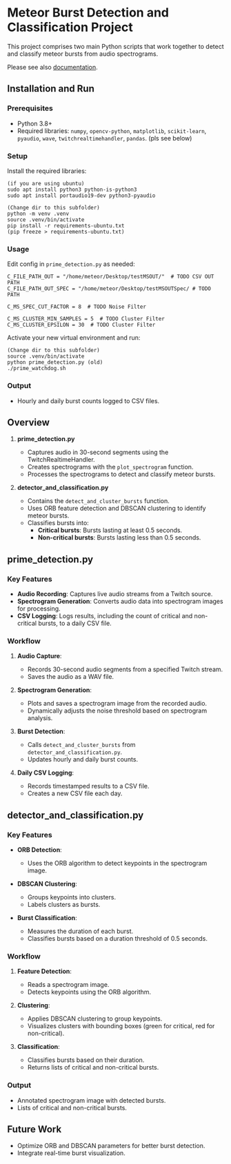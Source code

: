 # Meteor Burst Detection and Classification Project

This project comprises two main Python scripts that work together to detect and classify meteor bursts from audio
spectrograms.

Please see also [documentation](Dokumentation_Meteor_Detection.docx).

## Installation and Run

### Prerequisites

- Python 3.8+
- Required libraries: `numpy`, `opencv-python`, `matplotlib`, `scikit-learn`, `pyaudio`, `wave`,
  `twitchrealtimehandler`, `pandas`. (pls see below)

### Setup

Install the required libraries:

```
(if you are using ubuntu)
sudo apt install python3 python-is-python3
sudo apt install portaudio19-dev python3-pyaudio

(Change dir to this subfolder)
python -m venv .venv
source .venv/bin/activate
pip install -r requirements-ubuntu.txt
(pip freeze > requirements-ubuntu.txt)
```

### Usage

Edit config in `prime_detection.py` as needed:

```
C_FILE_PATH_OUT = "/home/meteor/Desktop/testMSOUT/"  # TODO CSV OUT PATH
C_FILE_PATH_OUT_SPEC = "/home/meteor/Desktop/testMSOUTSpec/ # TODO PATH

C_MS_SPEC_CUT_FACTOR = 8  # TODO Noise Filter

C_MS_CLUSTER_MIN_SAMPLES = 5  # TODO Cluster Filter
C_MS_CLUSTER_EPSILON = 30  # TODO Cluster Filter
```

Activate your new virtual environment and run:

```
(Change dir to this subfolder)
source .venv/bin/activate
python prime_detection.py (old)
./prime_watchdog.sh
```

### Output

- Hourly and daily burst counts logged to CSV files.

## Overview

1. **prime_detection.py**
    - Captures audio in 30-second segments using the TwitchRealtimeHandler.
    - Creates spectrograms with the `plot_spectrogram` function.
    - Processes the spectrograms to detect and classify meteor bursts.

2. **detector_and_classification.py**
    - Contains the `detect_and_cluster_bursts` function.
    - Uses ORB feature detection and DBSCAN clustering to identify meteor bursts.
    - Classifies bursts into:
        - **Critical bursts**: Bursts lasting at least 0.5 seconds.
        - **Non-critical bursts**: Bursts lasting less than 0.5 seconds.

## prime_detection.py

### Key Features

- **Audio Recording**: Captures live audio streams from a Twitch source.
- **Spectrogram Generation**: Converts audio data into spectrogram images for processing.
- **CSV Logging**: Logs results, including the count of critical and non-critical bursts, to a daily CSV file.

### Workflow

1. **Audio Capture**:
    - Records 30-second audio segments from a specified Twitch stream.
    - Saves the audio as a WAV file.

2. **Spectrogram Generation**:
    - Plots and saves a spectrogram image from the recorded audio.
    - Dynamically adjusts the noise threshold based on spectrogram analysis.

3. **Burst Detection**:
    - Calls `detect_and_cluster_bursts` from `detector_and_classification.py`.
    - Updates hourly and daily burst counts.

4. **Daily CSV Logging**:
    - Records timestamped results to a CSV file.
    - Creates a new CSV file each day.

## detector_and_classification.py

### Key Features

- **ORB Detection**:
    - Uses the ORB algorithm to detect keypoints in the spectrogram image.
- **DBSCAN Clustering**:
    - Groups keypoints into clusters.
    - Labels clusters as bursts.

- **Burst Classification**:
    - Measures the duration of each burst.
    - Classifies bursts based on a duration threshold of 0.5 seconds.

### Workflow

1. **Feature Detection**:
    - Reads a spectrogram image.
    - Detects keypoints using the ORB algorithm.

2. **Clustering**:
    - Applies DBSCAN clustering to group keypoints.
    - Visualizes clusters with bounding boxes (green for critical, red for non-critical).

3. **Classification**:
    - Classifies bursts based on their duration.
    - Returns lists of critical and non-critical bursts.

### Output

- Annotated spectrogram image with detected bursts.
- Lists of critical and non-critical bursts.

## Future Work

- Optimize ORB and DBSCAN parameters for better burst detection.
- Integrate real-time burst visualization.

